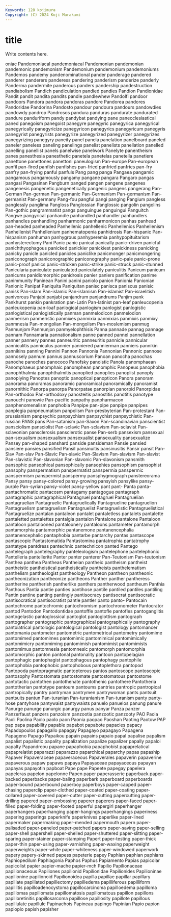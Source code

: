 ```yaml
---
Keywords: 128 kojimura
Copyright: (C) 2024 Koji Murakami
---
```


# title

Write contents here.



oniac Pandemoniacal pandemoniacal
Pandemonian pandemonian pandemonic pandemonism Pandemonium pandemonium pandemoniums Pandemos pandemy pandenominational
pander panderage pandered panderer panderers panderess pandering panderism panderize panderly
Panderma pandermite panderous panders pandership pandestruction pandiabolism Pandich pandiculation pandied
pandies Pandion Pandionidae Pandit pandit pandita pandits pandle pandlewhew Pandolfi
pandoor pandoors Pandora pandora pandoras pandore Pandorea pandores Pandoridae Pandorina
Pandosto pandour pandoura pandours pandowdies pandowdy pandrop Pandrosos pandura panduras
pandurate pandurated pandure panduriform pandy pandybat pandying pane panecclesiastical paned
panegoism panegoist panegyre panegyric panegyrica panegyrical panegyrically panegyricize panegyricon panegyrics
panegyricum panegyris panegyrist panegyrists panegyrize panegyrized panegyrizer panegyrizes panegyrizing panegyry
paneity panel panela panelation panelboard paneled paneler paneless paneling panelings
panelist panelists panellation panelled panelling panellist panels panelwise panelwork Panelyte
panentheism panes panesthesia panesthetic panetela panetelas panetella panetiere panettone panettones
panettoni paneulogism Pan-europe Pan-european panfil pan-fired panfish panfishes pan-fried panfried
panfries pan-fry panfry pan-frying panful panfuls Pang pang panga Pangaea
pangamic pangamous pangamously pangamy pangane pangara Pangaro pangas pangasi Pangasinan
Pangburn panged pangen pangene pangenes pangenesis pangenetic pangenetically pangenic pangens
pangerang Pan-German Pan-german Pan-germanic Pan-Germanism Pan-germanism Pan-germanist Pan-germany Pang-fou pangful
pangi panging Pangium pangless panglessly panglima Pangloss Panglossian Panglossic pangolin
pangolins Pan-gothic pangrammatist pangs panguingue panguingui Panguitch Pangwe pangyrical panhandle
panhandled panhandler panhandlers panhandles panhandling panharmonic panharmonicon panhas panhead pan-headed
panheaded Panhellenic panhellenic Panhellenios Panhellenism Panhellenist Panhellenium panhematopenia panhidrosis Pan-hispanic
Pan-hispanism panhuman panhygrous panhyperemia panhypopituitarism panhysterectomy Pani Panic panic panical
panically panic-driven panicful panichthyophagous panicked panickier panickiest panickiness panicking panicky
panicle panicled panicles paniclike panicmonger panicmongering paniconograph paniconographic paniconography panic-pale
panic-prone panic-proof panics panic-stricken panic-strike panic-struck panic-stunned Panicularia paniculate paniculated
paniculately paniculitis Panicum panicum panicums panidiomorphic panidrosis panier paniers panification
panime panimmunity Paninean Panini panini paniolo panion Panionia Panionian Panionic
Panipat Paniquita Paniquitan panisc panisca paniscus panisic panisk Pan-islam Pan-islamic
Pan-islamism Pan-islamist Pan-israelitish panivorous Panjabi panjabi panjandrum panjandrums Panjim pank
Pankhurst pankin pankration pan-Latin Pan-latinist pan-leaf panleucopenia panleukopenia pan-loaf panlogical
panlogism panlogist panlogistic panlogistical panlogistically panman panmelodicon panmelodion panmerism panmeristic
panmixes panmixia panmixias panmixis panmixy panmnesia Pan-mongolian Pan-mongolism Pan-moslemism panmug
Panmunjom Panmunjon panmyelophthisis Panna pannade pannag pannage pannam Pannamaria pannationalism
panne panned pannel pannellation panner pannery pannes panneuritic panneuritis pannicle
pannicular panniculitis panniculus pannier panniered pannierman panniers pannikin pannikins panning
Pannini Pannon Pannonia Pannonian Pannonic pannose pannosely pannum pannus pannuscorium
Panoan panocha panochas panoche panoches panococo Panofsky panoistic Panola panomphaean
Panomphaeus panomphaic panomphean panomphic Panopeus panophobia panophthalmia panophthalmitis panoplied panoplies
panoplist panoply panoplying Panoptes panoptic panoptical panopticon Panora panoram panorama
panoramas panoramic panoramical panoramically panoramist panornithic Panorpa panorpa Panorpatae panorpian
panorpid Panorpidae Pan-orthodox Pan-orthodoxy panosteitis panostitis panotitis panotype panouchi panowie
Pan-pacific panpathy panpharmacon panphenomenalism panphobia Panpipe pan-pipe panpipe panpipes panplegia
panpneumatism panpolism Pan-presbyterian Pan-protestant Pan-prussianism panpsychic panpsychism panpsychist panpsychistic Pan-russian
PANS pans Pan-satanism pan-Saxon Pan-scandinavian panscientist pansciolism pansciolist Pan-sclavic Pan-sclavism
Pan-sclavist Pan-sclavonian pansclerosis pansclerotic panse Pan-serb pansexism pansexual pan-sexualism pansexualism
pansexualist pansexuality pansexualize Pansey pan-shaped panshard panside pansideman Pansie pansied
pansiere pansies pansified Pansil pansinuitis pansinusitis Pansir pansit Pan-Slav Pan-slav
Pan-Slavic Pan-slavic Pan-Slavism Pan-slavism Pan-slavist Pan-slavistic Pan-slavonian Pan-slavonic Pan-slavonism pansmith
pansophic pansophical pansophically pansophies pansophism pansophist pansophy panspermatism panspermatist panspermia
panspermic panspermism panspermist panspermy pansphygmograph panstereorama Pansy pansy pansy-colored pansy-growing
pansyish pansylike pansy-purple Pan-syrian pansy-violet pansy-yellow pant pant- Panta panta-
pantachromatic pantacosm pantagamy pantagogue pantagraph pantagraphic pantagraphical Pantagruel pantagruel Pantagruelian
pantagruelian Pantagruelic Pantagruelically Pantagrueline pantagruelion Pantagruelism pantagruelism Pantagruelist Pantagruelistic Pantagruelistical
Pantagruelize pantalan pantaleon pantalet pantaletless pantalets pantalette pantaletted pantalettes pantalgia
pantalon Pantalone pantalone Pantaloon pantaloon pantalooned pantaloonery pantaloons pantameter pantamorph
pantamorphia pantamorphic pantanemone pantanencephalia pantanencephalic pantaphobia pantarbe pantarchy pantas pantascope
pantascopic Pantastomatida Pantastomina pantatrophia pantatrophy pantatype pantdress pantechnic pantechnicon panted
Pantego pantelegraph pantelegraphy panteleologism pantelephone pantelephonic Pantelleria pantellerite Panter panter
panterer Pan-Teutonism Pan-teutonism Panthea panthea Pantheas Pantheian pantheic pantheism pantheist
pantheistic pantheistical pantheistically pantheists panthelematism panthelism pantheologist pantheology Pantheon pantheon
pantheonic pantheonization pantheonize pantheons Panther panther pantheress pantherine pantherish pantherlike
panthers pantherwood pantheum Panthia Panthous Pantia pantie panties pantihose pantile
pantiled pantiles pantiling Pantin pantine panting pantingly pantisocracy pantisocrat pantisocratic
pantisocratical pantisocratist pantle pantler panto panto- Pantocain pantochrome pantochromic pantochromism
pantochronometer Pantocrator pantod Pantodon Pantodontidae pantoffle pantofle pantofles pantoganglitis pantogelastic
pantoglossical pantoglot pantoglottism pantograph pantographer pantographic pantographical pantographically pantography pantoiatrical
pantologic pantological pantologist pantology pantomancer pantomania pantometer pantometric pantometrical pantometry
pantomime pantomimed pantomimes pantomimic pantomimical pantomimically pantomimicry pantomiming pantomimish pantomimist
pantomimists pantomimus pantomnesia pantomnesic pantomorph pantomorphia pantomorphic panton pantonal pantonality
pantoon pantopelagian pantophagic pantophagist pantophagous pantophagy pantophile pantophobia pantophobic pantophobous
pantoplethora pantopod Pantopoda pantopragmatic pantopterous pantos pantoscope pantoscopic pantosophy Pantostomata
pantostomate pantostomatous pantostome pantotactic pantothen pantothenate pantothenic pantothere Pantotheria pantotherian
pantotype pantoum pantoums pantries pantropic pantropical pantropically pantry pantryman pantrymen
pantrywoman pants pantsuit pantsuits pantun Pan-turanian Pan-turanianism Pan-turanism panty panty-hose
pantyhose pantywaist pantywaists panuelo panuelos panung panure Panurge panurge panurgic
panurgy panus panyar Panza panzer Panzerfaust panzers panzoism panzootia panzootic
panzooty PAO Paola Paoli Paolina Paolo paolo paon Paonia paopao
Paoshan Paoting Paotow PAP pap papa papability papable papabot papabote
papacies papacy Papadopoulos papagallo papagay Papagayo papagayo Papagena Papageno Papago
Papaikou papain papains papaio papal papalise papalism papalist papalistic papality
papalization papalize papalizer papally papaloi papalty Papandreou papane papaphobia papaphobist
papaprelatical papaprelatist paparazzi paparazzo paparchical paparchy papas papaship Papaver Papaveraceae
papaveraceous Papaverales papaverin papaverine papaverous papaw papaws papaya Papayaceae papayaceous
papayan papayas papayotin papboat Pape pape Papeete papegay papelera papeleras
papelon papelonne Papen paper paperasserie paperback paper-backed paperbacks paper-baling paperbark
paperboard paperboards paper-bound paperbound paperboy paperboys paper-capped paper-chasing paperclip paper-clothed
paper-coated paper-coating paper-collared paper-covered paper-cutter paper-cutting papercutting paper-drilling papered paper-embossing
paperer paperers paper-faced paper-filled paper-folding paper-footed paperful papergirl paperhanger paperhangers
paperhanging paper-hangings paperhangings paperiness papering paperings paperknife paperknives paperlike paper-lined
papermaker papermaking paper-mended papermouth papern paper-palisaded paper-paneled paper-patched papers paper-saving
paper-selling paper-shell papershell paper-shelled paper-shuttered paper-slitting paper-sparing paper-stainer paper-stamping Papert
paper-testing paper-thick paper-thin paper-using paper-varnishing paper-waxing paperweight paperweights paper-white paper-whiteness
paper-windowed paperwork papery papery-skinned papess papeterie papey Paphian paphian paphians
Paphiopedilum Paphlagonia Paphos Paphus Papiamento Papias papicolar papicolist papier papier-mache
papier-mch Papilio Papilionaceae papilionaceous Papiliones papilionid Papilionidae Papilionides Papilioninae papilionine
papilionoid Papilionoidea papilla papillae papillar papillary papillate papillated papillectomy papilledema
papilliferous papilliform papillitis papilloadenocystoma papillocarcinoma papilloedema papilloma papillomas papillomata papillomatosis
papillomatous papillon papillons papilloretinitis papillosarcoma papillose papillosity papillote papillous papillulate
papillule Papinachois Papineau papingo Papinian Papio papion papiopio papish papisher
